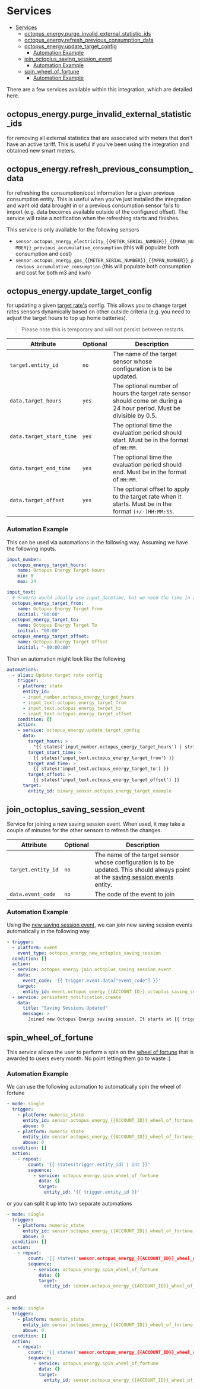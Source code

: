 # Services

- [Services](#services)
  - [octopus\_energy.purge\_invalid\_external\_statistic\_ids](#octopus_energypurge_invalid_external_statistic_ids)
  - [octopus\_energy.refresh\_previous\_consumption\_data](#octopus_energyrefresh_previous_consumption_data)
  - [octopus\_energy.update\_target\_config](#octopus_energyupdate_target_config)
    - [Automation Example](#automation-example)
  - [join\_octoplus\_saving\_session\_event](#join_octoplus_saving_session_event)
    - [Automation Example](#automation-example-1)
  - [spin\_wheel\_of\_fortune](#spin_wheel_of_fortune)
    - [Automation Example](#automation-example-2)

There are a few services available within this integration, which are detailed here.

## octopus_energy.purge_invalid_external_statistic_ids

for removing all external statistics that are associated with meters that don't have an active tariff. This is useful if you've been using the integration and obtained new smart meters.

## octopus_energy.refresh_previous_consumption_data

for refreshing the consumption/cost information for a given previous consumption entity. This is useful when you've just installed the integration and want old data brought in or a previous consumption sensor fails to import (e.g. data becomes available outside of the configured offset). The service will raise a notification when the refreshing starts and finishes.

This service is only available for the following sensors

- `sensor.octopus_energy_electricity_{{METER_SERIAL_NUMBER}}_{{MPAN_NUMBER}}_previous_accumulative_consumption` (this will populate both consumption and cost)
- `sensor.octopus_energy_gas_{{METER_SERIAL_NUMBER}}_{{MPRN_NUMBER}}_previous_accumulative_consumption` (this will populate both consumption and cost for both m3 and kwh)

## octopus_energy.update_target_config

for updating a given [target rate's](./setup_target_rate.md) config. This allows you to change target rates sensors dynamically based on other outside criteria (e.g. you need to adjust the target hours to top up home batteries).

> Please note this is temporary and will not persist between restarts.

| Attribute                | Optional | Description                                                                                                           |
| ------------------------ | -------- | --------------------------------------------------------------------------------------------------------------------- |
| `target.entity_id`       | `no`     | The name of the target sensor whose configuration is to be updated.                                                   |
| `data.target_hours`      | `yes`    | The optional number of hours the target rate sensor should come on during a 24 hour period. Must be divisible by 0.5. |
| `data.target_start_time` | `yes`    | The optional time the evaluation period should start. Must be in the format of `HH:MM`.                               |
| `data.target_end_time`   | `yes`    | The optional time the evaluation period should end. Must be in the format of `HH:MM`.                                 |
| `data.target_offset`     | `yes`    | The optional offset to apply to the target rate when it starts. Must be in the format `(+/-)HH:MM:SS`.                |

### Automation Example

This can be used via automations in the following way. Assuming we have the following inputs.

```yaml
input_number:
  octopus_energy_target_hours:
    name: Octopus Energy Target Hours
    min: 0
    max: 24

input_text:
  # From/to would ideally use input_datetime, but we need the time in a different format
  octopus_energy_target_from:
    name: Octopus Energy Target From
    initial: "00:00"
  octopus_energy_target_to:
    name: Octopus Energy Target To
    initial: "00:00"
  octopus_energy_target_offset:
    name: Octopus Energy Target Offset
    initial: "-00:00:00"
```

Then an automation might look like the following

```yaml
automations:
  - alias: Update target rate config
    trigger:
    - platform: state
      entity_id:
      - input_number.octopus_energy_target_hours
      - input_text.octopus_energy_target_from
      - input_text.octopus_energy_target_to
      - input_text.octopus_energy_target_offset
    condition: []
    action:
    - service: octopus_energy.update_target_config
      data:
        target_hours: >
          "{{ states('input_number.octopus_energy_target_hours') | string }}"
        target_start_time: >
          {{ states('input_text.octopus_energy_target_from') }}
        target_end_time: >
          {{ states('input_text.octopus_energy_target_to') }}
        target_offset: >
          {{ states('input_text.octopus_energy_target_offset') }}
      target:
        entity_id: binary_sensor.octopus_energy_target_example
```

## join_octoplus_saving_session_event

Service for joining a new saving session event. When used, it may take a couple of minutes for the other sensors to refresh the changes.

| Attribute                | Optional | Description                                                                                                           |
| ------------------------ | -------- | --------------------------------------------------------------------------------------------------------------------- |
| `target.entity_id`       | `no`     | The name of the target sensor whose configuration is to be updated. This should always point at the [saving session events](./entities/octoplus.md#saving-session-events) entity. |
| `data.event_code`      | `no`    | The code of the event to join |

### Automation Example

Using the [new saving session event](./events.md#new-saving-session), we can join new saving session events automatically in the following way

```yaml
- trigger:
  - platform: event
    event_type: octopus_energy_new_octoplus_saving_session
  condition: []
  action:
  - service: octopus_energy.join_octoplus_saving_session_event
    data:
      event_code: '{{ trigger.event.data["event_code"] }}'
    target:
      entity_id: event.octopus_energy_{{ACCOUNT_ID}}_octoplus_saving_session_events
  - service: persistent_notification.create
    data:
      title: "Saving Sessions Updated"
      message: >
        Joined new Octopus Energy saving session. It starts at {{ trigger.event.data["event_start"].strftime('%H:%M') }} on {{ trigger.event.data["event_start"].day }}/{{ trigger.event.data["event_start"].month }} 
```

## spin_wheel_of_fortune

This service allows the user to perform a spin on the [wheel of fortune](./entities/wheel_of_fortune.md) that is awarded to users every month. No point letting them go to waste :)

### Automation Example

We can use the following automation to automatically spin the wheel of fortune

```yaml
- mode: single
  trigger:
    - platform: numeric_state
      entity_id: sensor.octopus_energy_{{ACCOUNT_ID}}_wheel_of_fortune_spins_electricity
      above: 0
    - platform: numeric_state
      entity_id: sensor.octopus_energy_{{ACCOUNT_ID}}_wheel_of_fortune_spins_gas
      above: 0
  condition: []
  action:
    - repeat:
        count: '{{ states(trigger.entity_id) | int }}'
        sequence:
          - service: octopus_energy.spin_wheel_of_fortune
            data: {}
            target:
              entity_id: '{{ trigger.entity_id }}'
```

or you can split it up into two separate automations

```yaml
- mode: single
  trigger:
    - platform: numeric_state
      entity_id: sensor.octopus_energy_{{ACCOUNT_ID}}_wheel_of_fortune_spins_electricity
      above: 0
  condition: []
  action:
    - repeat:
        count: '{{ states('sensor.octopus_energy_{{ACCOUNT_ID}}_wheel_of_fortune_spins_electricity') | int }}'
        sequence:
          - service: octopus_energy.spin_wheel_of_fortune
            data: {}
            target:
              entity_id: sensor.octopus_energy_{{ACCOUNT_ID}}_wheel_of_fortune_spins_electricity
```

and

```yaml
- mode: single
  trigger:
    - platform: numeric_state
      entity_id: sensor.octopus_energy_{{ACCOUNT_ID}}_wheel_of_fortune_spins_gas
      above: 0
  condition: []
  action:
    - repeat:
        count: '{{ states('sensor.octopus_energy_{{ACCOUNT_ID}}_wheel_of_fortune_spins_gas') | int }}'
        sequence:
          - service: octopus_energy.spin_wheel_of_fortune
            data: {}
            target:
              entity_id: sensor.octopus_energy_{{ACCOUNT_ID}}_wheel_of_fortune_spins_gas
```